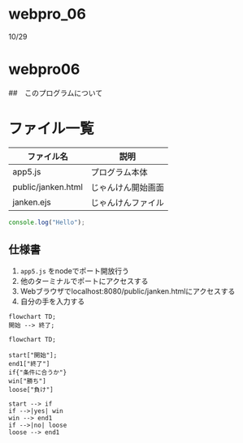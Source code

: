 # webpro_06
10/29
# webpro06
##　このプログラムについて
# ファイル一覧

ファイル名|説明
-|-
app5.js|プログラム本体
public/janken.html|じゃんけん開始画面
janken.ejs|じゃんけんファイル
```javascript
console.log("Hello");
```
## 仕様書
1. ```app5.js``` をnodeでポート開放行う
1. 他のターミナルでポートにアクセスする
1. Webブラウザでlocalhost:8080/public/janken.htmlにアクセスする
1. 自分の手を入力する

```mermaid
flowchart TD;
開始 --> 終了;
```

```mermaid
flowchart TD;

start["開始"];
end1["終了"]
if{"条件に合うか"}
win["勝ち"]
loose["負け"]

start --> if
if -->|yes| win
win --> end1
if -->|no| loose
loose --> end1
```